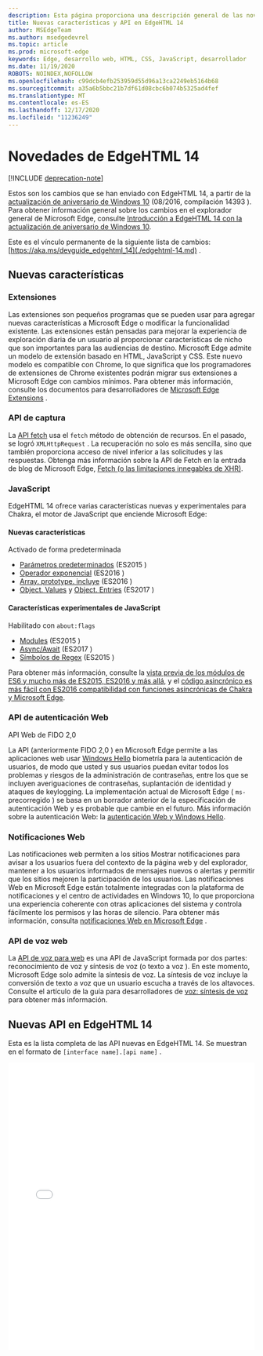 ```yaml
---
description: Esta página proporciona una descripción general de las novedades de EdgeHTML 14.
title: Nuevas características y API en EdgeHTML 14
author: MSEdgeTeam
ms.author: msedgedevrel
ms.topic: article
ms.prod: microsoft-edge
keywords: Edge, desarrollo web, HTML, CSS, JavaScript, desarrollador
ms.date: 11/19/2020
ROBOTS: NOINDEX,NOFOLLOW
ms.openlocfilehash: c99dcb4efb253959d55d96a13ca2249eb5164b68
ms.sourcegitcommit: a35a6b5bbc21b7df61d08cbc6b074b5325ad4fef
ms.translationtype: MT
ms.contentlocale: es-ES
ms.lasthandoff: 12/17/2020
ms.locfileid: "11236249"
---
```

# Novedades de EdgeHTML 14  

[!INCLUDE [deprecation-note](../../includes/legacy-edge-note.md)]  

Estos son los cambios que se han enviado con EdgeHTML 14, a partir de la [actualización de aniversario de Windows 10](https://blogs.windows.com/windowsexperience/2016/06/29) \(08/2016, compilación 14393 \).  Para obtener información general sobre los cambios en el explorador general de Microsoft Edge, consulte [Introducción a EdgeHTML 14 con la actualización de aniversario de Windows 10](https://blogs.windows.com/msedgedev/2016/08/04).  

Este es el vínculo permanente de la siguiente lista de cambios: [https://aka.ms/devguide_edgehtml_14](./edgehtml-14.md) .  

## Nuevas características  

### Extensiones  

Las extensiones son pequeños programas que se pueden usar para agregar nuevas características a Microsoft Edge o modificar la funcionalidad existente.  Las extensiones están pensadas para mejorar la experiencia de exploración diaria de un usuario al proporcionar características de nicho que son importantes para las audiencias de destino.  Microsoft Edge admite un modelo de extensión basado en HTML, JavaScript y CSS.  Este nuevo modelo es compatible con Chrome, lo que significa que los programadores de extensiones de Chrome existentes podrán migrar sus extensiones a Microsoft Edge con cambios mínimos.  Para obtener más información, consulte los documentos para desarrolladores de [Microsoft Edge Extensions](../../extensions/index.md) .  

### API de captura  
La [API fetch](https://fetch.spec.whatwg.org#fetch-api) usa el `fetch` método de obtención de recursos.  En el pasado, se logró `XMLHttpRequest` .  La recuperación no solo es más sencilla, sino que también proporciona acceso de nivel inferior a las solicitudes y las respuestas.  Obtenga más información sobre la API de Fetch en la entrada de blog de Microsoft Edge, [Fetch (o las limitaciones innegables de XHR)](https://blogs.windows.com/msedgedev/2016/05/24).  

### JavaScript  

EdgeHTML 14 ofrece varias características nuevas y experimentales para Chakra, el motor de JavaScript que enciende Microsoft Edge:  

#### Nuevas características  

Activado de forma predeterminada  

*   [Parámetros predeterminados](https://developer.microsoft.com/microsoft-edge/platform/status/defaultparameteres6) \(ES2015 \)
*   [Operador exponencial](https://developer.microsoft.com/microsoft-edge/platform/status/exponentiationoperatores2016) \(ES2016 \)
*   [Array. prototype. incluye](https://developer.microsoft.com/microsoft-edge/platform/status/arrayprototypeincludeses2016) \(ES2016 \)
*   [Object. Values](https://developer.mozilla.org/docs/Web/JavaScript/Reference/Global_Objects/Object/values) y [Object. Entries](https://developer.mozilla.org/docs/Web/JavaScript/Reference/Global_Objects/Object/entries) \(ES2017 \)  

#### Características experimentales de JavaScript  

Habilitado con `about:flags`  

*   [Modules](https://blogs.windows.com/msedgedev/2016/05/17) \(ES2015 \)  
*   [Async/Await](https://developer.microsoft.com/microsoft-edge/platform/status/asyncfunctionses2016) \(ES2017 \)  
*   [Símbolos de Regex](https://developer.microsoft.com/microsoft-edge/platform/status/regexpbuiltinses6) \(ES2015 \)  

Para obtener más información, consulte la [vista previa de los módulos de ES6 y mucho más de ES2015, ES2016 y más allá,](https://blogs.windows.com/msedgedev/2016/05/17) y el [código asincrónico es más fácil con ES2016 compatibilidad con funciones asincrónicas de Chakra y Microsoft Edge](https://blogs.windows.com/msedgedev/2015/09/30).  

### API de autenticación Web  

API Web de FIDO 2,0  

La API \(anteriormente FIDO 2,0 \) en Microsoft Edge permite a las aplicaciones web usar [Windows Hello](https://www.microsoft.com/windows/comprehensive-security) biometría para la autenticación de usuarios, de modo que usted y sus usuarios puedan evitar todos los problemas y riesgos de la administración de contraseñas, entre los que se incluyen averiguaciones de contraseñas, suplantación de identidad y ataques de keylogging.  La implementación actual de Microsoft Edge \( `ms-` precorregido \) se basa en un borrador anterior de la especificación de autenticación Web y es probable que cambie en el futuro.  Más información sobre la autenticación Web: la  [autenticación Web y Windows Hello](../windows-integration/web-authentication.md).

### Notificaciones Web
Las notificaciones web permiten a los sitios Mostrar notificaciones para avisar a los usuarios fuera del contexto de la página web y del explorador, mantener a los usuarios informados de mensajes nuevos o alertas y permitir que los sitios mejoren la participación de los usuarios.  Las notificaciones Web en Microsoft Edge están totalmente integradas con la plataforma de notificaciones y el centro de actividades en Windows 10, lo que proporciona una experiencia coherente con otras aplicaciones del sistema y controla fácilmente los permisos y las horas de silencio.  Para obtener más información, consulta [notificaciones Web en Microsoft Edge](https://blogs.windows.com/msedgedev/2016/05/16) .  

### API de voz web
La [API de voz para web](https://dvcs.w3.org/hg/speech-api/raw-file/tip/speechapi.html) es una API de JavaScript formada por dos partes: reconocimiento de voz y síntesis de voz \(o texto a voz \).  En este momento, Microsoft Edge solo admite la síntesis de voz.  La síntesis de voz incluye la conversión de texto a voz que un usuario escucha a través de los altavoces.  Consulte el artículo de la guía para desarrolladores de [voz: síntesis de voz](https://developer.mozilla.org/docs/Web/API/Web_Speech_API) para obtener más información.  

## Nuevas API en EdgeHTML 14

Esta es la lista completa de las API nuevas en EdgeHTML 14.  Se muestran en el formato de `[interface name].[api name]` .  

<iframe height='585' scrolling='no' title='Nuevas API en EdgeHTML 14' src='//codepen.io/MSEdgeDev/embed/oWMEPE/?height=585&theme-id=23761&default-tab=result&embed-version=2' frameborder='no' allowtransparency='true' allowfullscreen='true' style='width: 100%;'>Consulta las <a href='https://codepen.io/MSEdgeDev/pen/oWMEPE/'> nuevas API de Pen en EdgeHTML 14 de </a> MSEdgeDev ( <a href='https://codepen.io/MSEdgeDev'> @MSEdgeDev </a> ) en <a href='https://codepen.io'> CodePen </a> .</iframe>  
